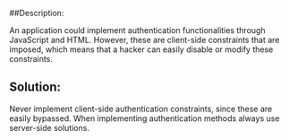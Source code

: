 ##Description:

An application could implement authentication functionalities through JavaScript and HTML.
However, these are client-side constraints that are imposed, which means that a hacker
can easily disable or modify these constraints.

## Solution:

Never implement client-side authentication constraints, since these are easily bypassed.
When implementing authentication methods always use server-side solutions.
